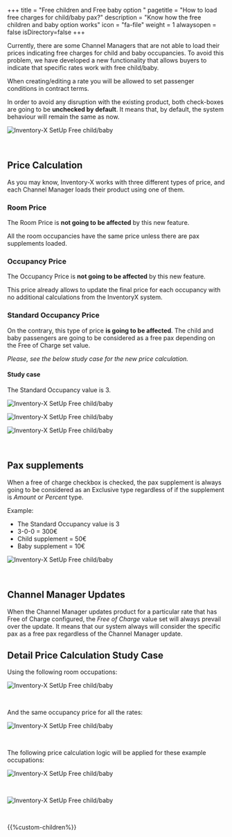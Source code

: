 +++
title = "Free children and Free baby option "
pagetitle = "How to load free charges for child/baby pax?"
description = "Know how the free children and baby option works"
icon = "fa-file"
weight = 1
alwaysopen = false
isDirectory=false
+++

Currently, there are some Channel Managers that are not able to load their prices indicating free charges for child and baby occupancies. To avoid this problem, we have developed a new functionality that allows buyers to indicate that specific rates work with free child/baby.

When creating/editing a rate you will be allowed to set passenger conditions in contract terms. 

In order to avoid any disruption with the existing product, both check-boxes are going to be **unchecked by default**. It means that, by default, the system behaviour will remain the same as now.

![Inventory-X SetUp Free child/baby](./../../../images/web/inventory_setup_freechildbaby.png "Inventory-X SetUp Free child/baby")

</br>

## Price Calculation

As you may know, Inventory-X works with three different types of price, and each Channel Manager loads their product using one of them.

### Room Price

The Room Price is **not going to be affected** by this new feature.

All the room occupancies have the same price unless there are pax supplements loaded.

### Occupancy Price

The Occupancy Price is **not going to be affected** by this new feature.

This price already allows to update the final price for each occupancy with no additional calculations from the InventoryX system.

### Standard Occupancy Price

On the contrary, this type of price **is going to be affected**. The child and baby passengers are going to be considered as a free pax depending on the Free of Charge set value.

*Please, see the below study case for the new price calculation.*


#### Study case

The Standard Occupancy value is  3.

![Inventory-X SetUp Free child/baby](./../../../images/web/inventory_setup_freechildbaby_ex1.png "Inventory-X SetUp Free child/baby")

![Inventory-X SetUp Free child/baby](./../../../images/web/inventory_setup_freechildbaby_ex2.png "Inventory-X SetUp Free child/baby")

![Inventory-X SetUp Free child/baby](./../../../images/web/inventory_setup_freechildbaby_ex3.png "Inventory-X SetUp Free child/baby")

</br>

## Pax supplements

When a free of charge checkbox is checked, the pax supplement is always going to be considered as an Exclusive type regardless of if the supplement is *Amount* or *Percent* type.

 
Example:

* The Standard Occupancy value is  3
* 3-0-0 = 300€
* Child supplement = 50€
* Baby supplement = 10€

![Inventory-X SetUp Free child/baby](./../../../images/web/inventory_setup_freechildbaby_ex4.png "Inventory-X SetUp Free child/baby")

</br>

## Channel Manager Updates

When the Channel Manager updates product for a particular rate that has Free of Charge configured, the *Free of Charge* value set will always prevail over the update. It means that our system always will consider the specific pax as a free pax regardless of the Channel Manager update. 

## Detail Price Calculation Study Case

Using the following room occupations:

![Inventory-X SetUp Free child/baby](./../../../images/web/inventory_setup_freechildbaby_ex5.png "Inventory-X SetUp Free child/baby")

</br>

And the same occupancy price for all the rates:

![Inventory-X SetUp Free child/baby](./../../../images/web/inventory_setup_freechildbaby_ex6.png "Inventory-X SetUp Free child/baby")

</br>

The following price calculation logic will be applied for these example occupations: 

![Inventory-X SetUp Free child/baby](./../../../images/web/inventory_setup_freechildbaby_ex7.png "Inventory-X SetUp Free child/baby")

</br>

![Inventory-X SetUp Free child/baby](./../../../images/web/inventory_setup_freechildbaby_ex8.png "Inventory-X SetUp Free child/baby")

</br>

{{%custom-children%}}